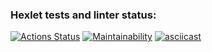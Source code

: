 ### Hexlet tests and linter status:
[![Actions Status](https://github.com/jespy666/python-project-49/workflows/hexlet-check/badge.svg)](https://github.com/jespy666/python-project-49/actions)
[![Maintainability](https://api.codeclimate.com/v1/badges/dacd2d1aee6ed66ab21e/maintainability)](https://codeclimate.com/github/jespy666/python-project-49/maintainability)
[![asciicast](https://asciinema.org/a/559421.svg)](https://asciinema.org/a/559421)

